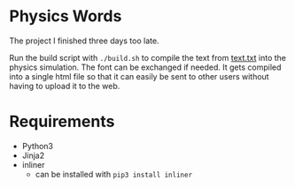 # Physics Words

The project I finished three days too late.

Run the build script with `./build.sh` to compile the text from [text.txt](text.txt) into the physics simulation.
The font can be exchanged if needed.
It gets compiled into a single html file so that it can easily be sent to other users without having to upload it to the web.

# Requirements

-   Python3
-   Jinja2
-   inliner
    -   can be installed with `pip3 install inliner`
